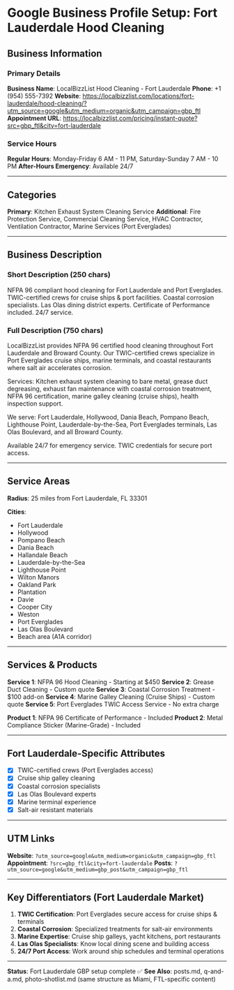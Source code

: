 # Google Business Profile Setup: Fort Lauderdale Hood Cleaning

## Business Information

### Primary Details
**Business Name**: LocalBizzList Hood Cleaning - Fort Lauderdale
**Phone**: +1 (954) 555-7392
**Website**: https://localbizzlist.com/locations/fort-lauderdale/hood-cleaning/?utm_source=google&utm_medium=organic&utm_campaign=gbp_ftl
**Appointment URL**: https://localbizzlist.com/pricing/instant-quote?src=gbp_ftl&city=fort-lauderdale

### Service Hours
**Regular Hours**: Monday-Friday 6 AM - 11 PM, Saturday-Sunday 7 AM - 10 PM
**After-Hours Emergency**: Available 24/7

---

## Categories

**Primary**: Kitchen Exhaust System Cleaning Service
**Additional**: Fire Protection Service, Commercial Cleaning Service, HVAC Contractor, Ventilation Contractor, Marine Services (Port Everglades)

---

## Business Description

### Short Description (250 chars)
NFPA 96 compliant hood cleaning for Fort Lauderdale and Port Everglades. TWIC-certified crews for cruise ships & port facilities. Coastal corrosion specialists. Las Olas dining district experts. Certificate of Performance included. 24/7 service.

### Full Description (750 chars)
LocalBizzList provides NFPA 96 certified hood cleaning throughout Fort Lauderdale and Broward County. Our TWIC-certified crews specialize in Port Everglades cruise ships, marine terminals, and coastal restaurants where salt air accelerates corrosion.

Services: Kitchen exhaust system cleaning to bare metal, grease duct degreasing, exhaust fan maintenance with coastal corrosion treatment, NFPA 96 certification, marine galley cleaning (cruise ships), health inspection support.

We serve: Fort Lauderdale, Hollywood, Dania Beach, Pompano Beach, Lighthouse Point, Lauderdale-by-the-Sea, Port Everglades terminals, Las Olas Boulevard, and all Broward County.

Available 24/7 for emergency service. TWIC credentials for secure port access.

---

## Service Areas

**Radius**: 25 miles from Fort Lauderdale, FL 33301

**Cities**:
- Fort Lauderdale
- Hollywood
- Pompano Beach
- Dania Beach
- Hallandale Beach
- Lauderdale-by-the-Sea
- Lighthouse Point
- Wilton Manors
- Oakland Park
- Plantation
- Davie
- Cooper City
- Weston
- Port Everglades
- Las Olas Boulevard
- Beach area (A1A corridor)

---

## Services & Products

**Service 1**: NFPA 96 Hood Cleaning - Starting at $450
**Service 2**: Grease Duct Cleaning - Custom quote
**Service 3**: Coastal Corrosion Treatment - $100 add-on
**Service 4**: Marine Galley Cleaning (Cruise Ships) - Custom quote
**Service 5**: Port Everglades TWIC Access Service - No extra charge

**Product 1**: NFPA 96 Certificate of Performance - Included
**Product 2**: Metal Compliance Sticker (Marine-Grade) - Included

---

## Fort Lauderdale-Specific Attributes

- [x] TWIC-certified crews (Port Everglades access)
- [x] Cruise ship galley cleaning
- [x] Coastal corrosion specialists
- [x] Las Olas Boulevard experts
- [x] Marine terminal experience
- [x] Salt-air resistant materials

---

## UTM Links

**Website**: `?utm_source=google&utm_medium=organic&utm_campaign=gbp_ftl`
**Appointment**: `?src=gbp_ftl&city=fort-lauderdale`
**Posts**: `?utm_source=google&utm_medium=gbp_post&utm_campaign=gbp_ftl`

---

## Key Differentiators (Fort Lauderdale Market)

1. **TWIC Certification**: Port Everglades secure access for cruise ships & terminals
2. **Coastal Corrosion**: Specialized treatments for salt-air environments
3. **Marine Expertise**: Cruise ship galleys, yacht kitchens, port restaurants
4. **Las Olas Specialists**: Know local dining scene and building access
5. **24/7 Port Access**: Work around ship schedules and terminal operations

---

**Status**: Fort Lauderdale GBP setup complete ✅
**See Also**: posts.md, q-and-a.md, photo-shotlist.md (same structure as Miami, FTL-specific content)
